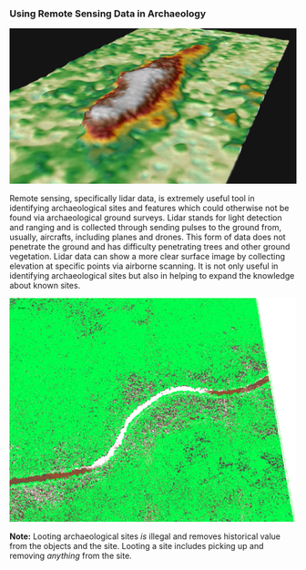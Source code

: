 ### Using Remote Sensing Data in Archaeology

![dcfrontlandscape3d](https://raw.githubusercontent.com/kkingsland/Remote-Sensing-in-Archaeology/kkingsland-photos/Front_Landscape.jpg)

Remote sensing, specifically lidar data, is extremely useful tool in identifying archaeological sites and features which could otherwise not be found via archaeological ground surveys. Lidar stands for light detection and ranging and is collected through sending pulses to the ground from, usually, aircrafts, including planes and drones. This form of data does not penetrate the ground and has difficulty penetrating trees and other ground vegetation. Lidar data can show a more clear surface image by collecting elevation at specific points via airborne scanning. It is not only useful in identifying archaeological sites but also in helping to expand the knowledge about known sites.

![pointcloud](https://github.com/kkingsland/Remote-Sensing-in-Archaeology/blob/kkingsland-photos/4.png)

**Note:** Looting archaeological sites _is_ illegal and removes historical value from the objects and the site. Looting a site includes picking up and removing _anything_ from the site. 
